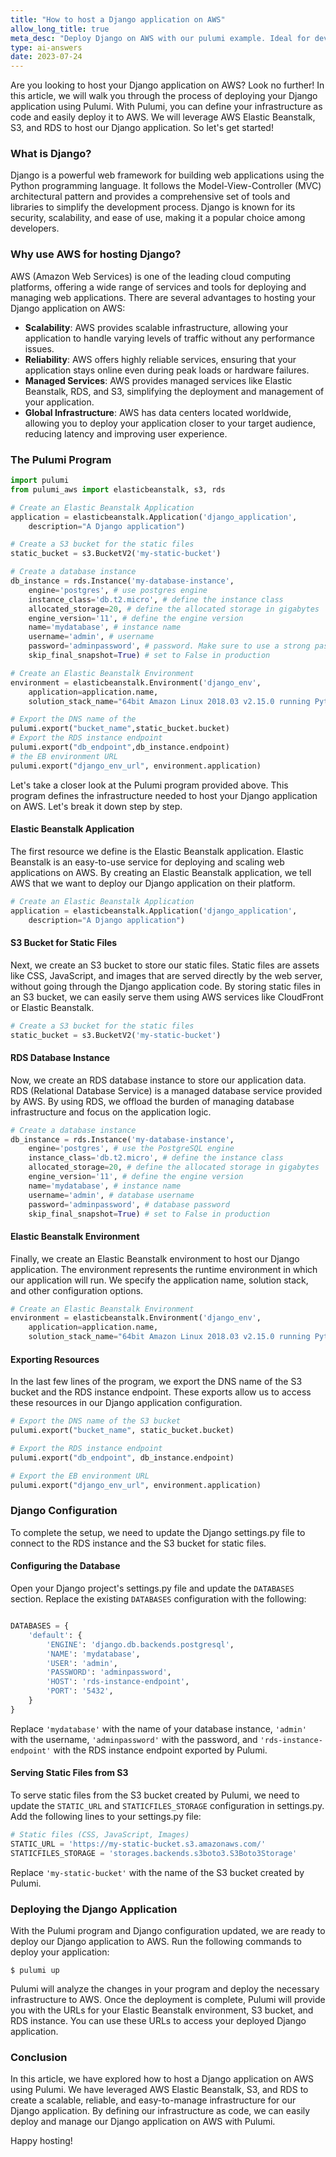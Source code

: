 ```yaml
---
title: "How to host a Django application on AWS"
allow_long_title: true
meta_desc: "Deploy Django on AWS with our pulumi example. Ideal for developers and DevOps, improve scalability and performance of Python web apps."
type: ai-answers
date: 2023-07-24
---
```


Are you looking to host your Django application on AWS? Look no further! In this article, we will walk you through the process of deploying your Django application using Pulumi. With Pulumi, you can define your infrastructure as code and easily deploy it to AWS. We will leverage AWS Elastic Beanstalk, S3, and RDS to host our Django application. So let's get started!

### What is Django?

Django is a powerful web framework for building web applications using the Python programming language. It follows the Model-View-Controller (MVC) architectural pattern and provides a comprehensive set of tools and libraries to simplify the development process. Django is known for its security, scalability, and ease of use, making it a popular choice among developers.

### Why use AWS for hosting Django?

AWS (Amazon Web Services) is one of the leading cloud computing platforms, offering a wide range of services and tools for deploying and managing web applications. There are several advantages to hosting your Django application on AWS:

- **Scalability**: AWS provides scalable infrastructure, allowing your application to handle varying levels of traffic without any performance issues.
- **Reliability**: AWS offers highly reliable services, ensuring that your application stays online even during peak loads or hardware failures.
- **Managed Services**: AWS provides managed services like Elastic Beanstalk, RDS, and S3, simplifying the deployment and management of your application.
- **Global Infrastructure**: AWS has data centers located worldwide, allowing you to deploy your application closer to your target audience, reducing latency and improving user experience.

### The Pulumi Program

```python
import pulumi
from pulumi_aws import elasticbeanstalk, s3, rds

# Create an Elastic Beanstalk Application
application = elasticbeanstalk.Application('django_application',
    description="A Django application")

# Create a S3 bucket for the static files
static_bucket = s3.BucketV2('my-static-bucket')

# Create a database instance
db_instance = rds.Instance('my-database-instance',
    engine='postgres', # use postgres engine
    instance_class='db.t2.micro', # define the instance class
    allocated_storage=20, # define the allocated storage in gigabytes
    engine_version='11', # define the engine version
    name='mydatabase', # instance name
    username='admin', # username
    password='adminpassword', # password. Make sure to use a strong password in production.
    skip_final_snapshot=True) # set to False in production

# Create an Elastic Beanstalk Environment
environment = elasticbeanstalk.Environment('django_env',
    application=application.name,
    solution_stack_name="64bit Amazon Linux 2018.03 v2.15.0 running Python 3.6")

# Export the DNS name of the
pulumi.export("bucket_name",static_bucket.bucket)
# Export the RDS instance endpoint
pulumi.export("db_endpoint",db_instance.endpoint)
# the EB environment URL
pulumi.export("django_env_url", environment.application)
```

Let's take a closer look at the Pulumi program provided above. This program defines the infrastructure needed to host your Django application on AWS. Let's break it down step by step.

#### Elastic Beanstalk Application

The first resource we define is the Elastic Beanstalk application. Elastic Beanstalk is an easy-to-use service for deploying and scaling web applications on AWS. By creating an Elastic Beanstalk application, we tell AWS that we want to deploy our Django application on their platform.

```python
# Create an Elastic Beanstalk Application
application = elasticbeanstalk.Application('django_application',
    description="A Django application")
```

#### S3 Bucket for Static Files

Next, we create an S3 bucket to store our static files. Static files are assets like CSS, JavaScript, and images that are served directly by the web server, without going through the Django application code. By storing static files in an S3 bucket, we can easily serve them using AWS services like CloudFront or Elastic Beanstalk.

```python
# Create a S3 bucket for the static files
static_bucket = s3.BucketV2('my-static-bucket')
```

#### RDS Database Instance

Now, we create an RDS database instance to store our application data. RDS (Relational Database Service) is a managed database service provided by AWS. By using RDS, we offload the burden of managing database infrastructure and focus on the application logic.

```python
# Create a database instance
db_instance = rds.Instance('my-database-instance',
    engine='postgres', # use the PostgreSQL engine
    instance_class='db.t2.micro', # define the instance class
    allocated_storage=20, # define the allocated storage in gigabytes
    engine_version='11', # define the engine version
    name='mydatabase', # instance name
    username='admin', # database username
    password='adminpassword', # database password
    skip_final_snapshot=True) # set to False in production
```

#### Elastic Beanstalk Environment

Finally, we create an Elastic Beanstalk environment to host our Django application. The environment represents the runtime environment in which our application will run. We specify the application name, solution stack, and other configuration options.

```python
# Create an Elastic Beanstalk Environment
environment = elasticbeanstalk.Environment('django_env',
    application=application.name,
    solution_stack_name="64bit Amazon Linux 2018.03 v2.15.0 running Python 3.6")
```

#### Exporting Resources

In the last few lines of the program, we export the DNS name of the S3 bucket and the RDS instance endpoint. These exports allow us to access these resources in our Django application configuration.

```python
# Export the DNS name of the S3 bucket
pulumi.export("bucket_name", static_bucket.bucket)

# Export the RDS instance endpoint
pulumi.export("db_endpoint", db_instance.endpoint)

# Export the EB environment URL
pulumi.export("django_env_url", environment.application)
```

### Django Configuration

To complete the setup, we need to update the Django settings.py file to connect to the RDS instance and the S3 bucket for static files.

#### Configuring the Database

Open your Django project's settings.py file and update the `DATABASES` section. Replace the existing `DATABASES` configuration with the following:

```python

DATABASES = {
    'default': {
        'ENGINE': 'django.db.backends.postgresql',
        'NAME': 'mydatabase',
        'USER': 'admin',
        'PASSWORD': 'adminpassword',
        'HOST': 'rds-instance-endpoint',
        'PORT': '5432',
    }
}
```

Replace `'mydatabase'` with the name of your database instance, `'admin'` with the username, `'adminpassword'` with the password, and `'rds-instance-endpoint'` with the RDS instance endpoint exported by Pulumi.

#### Serving Static Files from S3

To serve static files from the S3 bucket created by Pulumi, we need to update the `STATIC_URL` and `STATICFILES_STORAGE` configuration in settings.py. Add the following lines to your settings.py file:

```python
# Static files (CSS, JavaScript, Images)
STATIC_URL = 'https://my-static-bucket.s3.amazonaws.com/'
STATICFILES_STORAGE = 'storages.backends.s3boto3.S3Boto3Storage'
```

Replace `'my-static-bucket'` with the name of the S3 bucket created by Pulumi.

### Deploying the Django Application

With the Pulumi program and Django configuration updated, we are ready to deploy our Django application to AWS. Run the following commands to deploy your application:

```shell
$ pulumi up
```

Pulumi will analyze the changes in your program and deploy the necessary infrastructure to AWS. Once the deployment is complete, Pulumi will provide you with the URLs for your Elastic Beanstalk environment, S3 bucket, and RDS instance. You can use these URLs to access your deployed Django application.

### Conclusion

In this article, we have explored how to host a Django application on AWS using Pulumi. We have leveraged AWS Elastic Beanstalk, S3, and RDS to create a scalable, reliable, and easy-to-manage infrastructure for our Django application. By defining our infrastructure as code, we can easily deploy and manage our Django application on AWS with Pulumi.

Happy hosting!
